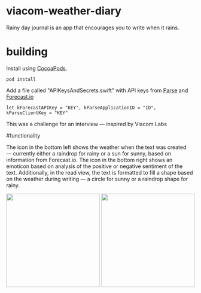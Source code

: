 # viacom-weather-diary

Rainy day journal is an app that encourages you to write when it rains.  

# building

Install using [CocoaPods](http://cocoapods.org).  

``` pod install ```

Add a file called "APIKeysAndSecrets.swift" with API keys from [Parse](http://www.parse.com) and [Forecast.io](http://forecast.io)

```let kForecastAPIKey = "KEY", kParseApplicationID = "ID", kParseClientKey = "KEY"```

This was a challenge for an interview — inspired by Viacom Labs

#functionality

The icon in the bottom left shows the weather when the text was created — currently either a raindrop for rainy or a sun for sunny, based on information from Forecast.io.  The icon in the bottom right shows an emoticon based on analysis of the positive or negative sentiment of the text.  Additionally, in the read view, the text is formatted to fill a shape based on the weather during writing — a circle for sunny or a raindrop shape for rainy.

<img src="https://github.com/harquail/viacom-weather-diary/blob/master/screenshots/iOS%20Simulator%20Screen%20Shot%20Jul%2027%2C%202015%2C%209.13.05%20PM.png" width="250"></img>
<img src="https://github.com/harquail/viacom-weather-diary/blob/master/screenshots/iOS%20Simulator%20Screen%20Shot%20Jul%2027%2C%202015%2C%209.13.16%20PM.png" width="250"></img>

